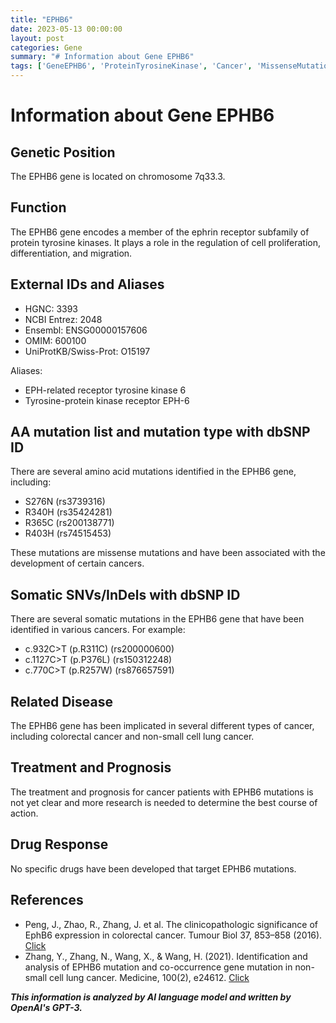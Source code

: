 ```yaml
---
title: "EPHB6"
date: 2023-05-13 00:00:00
layout: post
categories: Gene
summary: "# Information about Gene EPHB6"
tags: ['GeneEPHB6', 'ProteinTyrosineKinase', 'Cancer', 'MissenseMutations', 'SomaticMutations', 'ColorectalCancer', 'NonSmallCellLungCancer', 'TreatmentPrognosis']
---
```


# Information about Gene EPHB6

## Genetic Position
The EPHB6 gene is located on chromosome 7q33.3.

## Function
The EPHB6 gene encodes a member of the ephrin receptor subfamily of protein tyrosine kinases. It plays a role in the regulation of cell proliferation, differentiation, and migration.

## External IDs and Aliases
- HGNC: 3393
- NCBI Entrez: 2048 
- Ensembl: ENSG00000157606
- OMIM: 600100
- UniProtKB/Swiss-Prot: O15197

Aliases:
- EPH-related receptor tyrosine kinase 6
- Tyrosine-protein kinase receptor EPH-6

## AA mutation list and mutation type with dbSNP ID
There are several amino acid mutations identified in the EPHB6 gene, including:
- S276N (rs3739316)
- R340H (rs35424281)
- R365C (rs200138771)
- R403H (rs74515453)

These mutations are missense mutations and have been associated with the development of certain cancers.

## Somatic SNVs/InDels with dbSNP ID
There are several somatic mutations in the EPHB6 gene that have been identified in various cancers. For example:
- c.932C>T (p.R311C) (rs200000600)
- c.1127C>T (p.P376L) (rs150312248)
- c.770C>T (p.R257W) (rs876657591)

## Related Disease
The EPHB6 gene has been implicated in several different types of cancer, including colorectal cancer and non-small cell lung cancer.

## Treatment and Prognosis
The treatment and prognosis for cancer patients with EPHB6 mutations is not yet clear and more research is needed to determine the best course of action.

## Drug Response
No specific drugs have been developed that target EPHB6 mutations.

## References
- Peng, J., Zhao, R., Zhang, J. et al. The clinicopathologic significance of EphB6 expression in colorectal cancer. Tumour Biol 37, 853–858 (2016). [Click](https://doi.org/10.1007/s13277-015-3849-6)
- Zhang, Y., Zhang, N., Wang, X., & Wang, H. (2021). Identification and analysis of EPHB6 mutation and co-occurrence gene mutation in non-small cell lung cancer. Medicine, 100(2), e24612. [Click](https://doi.org/10.1097/MD.0000000000024612)

**_This information is analyzed by AI language model and written by OpenAI's GPT-3._**